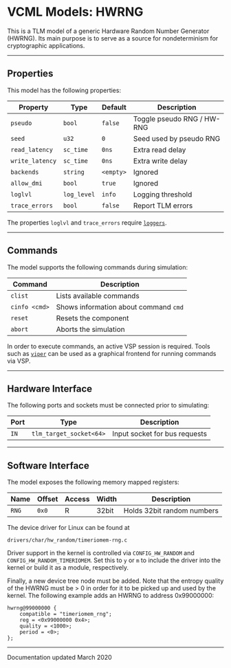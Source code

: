 # VCML Models: HWRNG
This is a TLM model of a generic Hardware Random Number Generator (HWRNG). Its
main purpose is to serve as a source for nondeterminism for cryptographic
applications.

----
## Properties
This model has the following properties:

| Property        | Type        | Default    | Description                   |
| --------------- | ----------- | ---------- | ----------------------------- |
| `pseudo`        | `bool`      | `false`    | Toggle pseudo RNG / HW-RNG    |
| `seed`          | `u32`       | `0`        | Seed used by pseudo RNG       |
| `read_latency`  | `sc_time`   | `0ns`      | Extra read delay              |
| `write_latency` | `sc_time`   | `0ns`      | Extra write delay             |
| `backends`      | `string`    | `<empty>`  | Ignored                       |
| `allow_dmi`     | `bool`      | `true`     | Ignored                       |
| `loglvl`        | `log_level` | `info`     | Logging threshold             |
| `trace_errors`  | `bool`      | `false`    | Report TLM errors             |

The properties `loglvl` and `trace_errors` require [`loggers`](../logging.md).

----
## Commands
The model supports the following commands during simulation:

| Command       | Description                           |
| ------------- | ------------------------------------- |
| `clist`       | Lists available commands              |
| `cinfo <cmd>` | Shows information about command `cmd` |
| `reset`       | Resets the component                  |
| `abort`       | Aborts the simulation                 |


In order to execute commands, an active VSP session is required. Tools such
as [`viper`](https://github.com/janweinstock/viper/) can be used as a
graphical frontend for running commands via VSP.

----
## Hardware Interface
The following ports and sockets must be connected prior to simulating:

| Port  | Type                  | Description                              |
| ----- | --------------------- | ---------------------------------------- |
| `IN`  |`tlm_target_socket<64>`| Input socket for bus requests            |

----
## Software Interface
The model exposes the following memory mapped registers:

| Name | Offset | Access | Width | Description                |
| ---- | -------| ------ | ----- | -------------------------- |
|`RNG` | `0x0`  |  R     | 32bit | Holds 32bit random numbers |

The device driver for Linux can be found at
```
drivers/char/hw_random/timeriomem-rng.c
```

Driver support in the kernel is controlled via `CONFIG_HW_RANDOM` and
`CONFIG_HW_RANDOM_TIMERIOMEM`. Set this to `y` or `m` to include the driver
into the kernel or build it as a module, respectively.

Finally, a new device tree node must be added. Note that the entropy quality
of the HWRNG must be > 0 in order for it to be picked up and used by the
kernel. The following example adds an HWRNG to address 0x99000000:

```
hwrng@99000000 {
    compatible = "timeriomem_rng";
    reg = <0x99000000 0x4>;
    quality = <1000>;
    period = <0>;
};
```

----
Documentation updated March 2020
